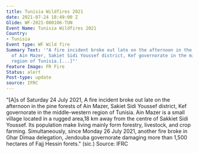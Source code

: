 ```yaml
---
title: Tunisia Wildfires 2021
date: 2021-07-24 18:49:00 Z
Glide: WF-2021-000106-TUN
Event Name: Tunisia Wildfires 2021
Country:
- Tunisia
Event type: WF Wild fire
Summary Text: '"A fire incident broke out late on the afternoon in the pine forests
  of Ain Mazer, Sakiet Sidi Youssef district, Kef governorate in the middle-western
  region of Tunisia.[...]"'
Feature Image: FR Fire
Status: alert
Post-type: update
source: IFRC
---
```


"[A]s of Saturday 24 July 2021, A fire incident broke out late on the afternoon in the pine forests of Ain Mazer, Sakiet Sidi Youssef district, Kef governorate in the middle-western region of Tunisia. Ain Mazer is a small village located in a rugged area,18 km away from the centre of Sakkiet Sidi Youssef. Its population make living mainly form forestry, livestock, and crop farming. Simultaneously, since Monday 26 July 2021, another fire broke in Ghar Dimaa delegation, Jendouba governorate damaging more than 1,500 hectares of Fajj Hessin forets." (sic.)
Source: IFRC